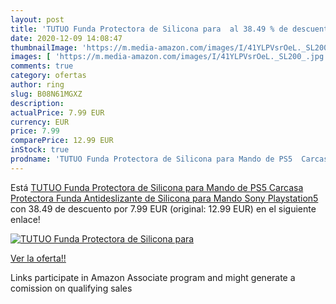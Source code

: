 ```yaml
---
layout: post
title: 'TUTUO Funda Protectora de Silicona para  al 38.49 % de descuento'
date: 2020-12-09 14:08:47
thumbnailImage: 'https://m.media-amazon.com/images/I/41YLPVsrOeL._SL200_.jpg'
images: [ 'https://m.media-amazon.com/images/I/41YLPVsrOeL._SL200_.jpg' ]
comments: true
category: ofertas
author: ring
slug: B08N61MGXZ
description:
actualPrice: 7.99 EUR
currency: EUR
price: 7.99
comparePrice: 12.99 EUR
inStock: true
prodname: 'TUTUO Funda Protectora de Silicona para Mando de PS5  Carcasa Protectora Funda Antideslizante de Silicona para Mando Sony Playstation5'
---
```


Está [TUTUO Funda Protectora de Silicona para Mando de PS5  Carcasa Protectora Funda Antideslizante de Silicona para Mando Sony Playstation5](https://www.amazon.es/dp/B08N61MGXZ/?tag=tolees-21) con 38.49 de descuento por 7.99 EUR (original: 12.99 EUR) en el siguiente enlace!

[![TUTUO Funda Protectora de Silicona para ](https://m.media-amazon.com/images/I/41YLPVsrOeL._SL200_.jpg)](https://www.amazon.es/dp/B08N61MGXZ/?tag=tolees-21)

[Ver la oferta!!](https://www.amazon.es/dp/B08N61MGXZ/?tag=tolees-21)

Links participate in Amazon Associate program and might generate a comission on qualifying sales


